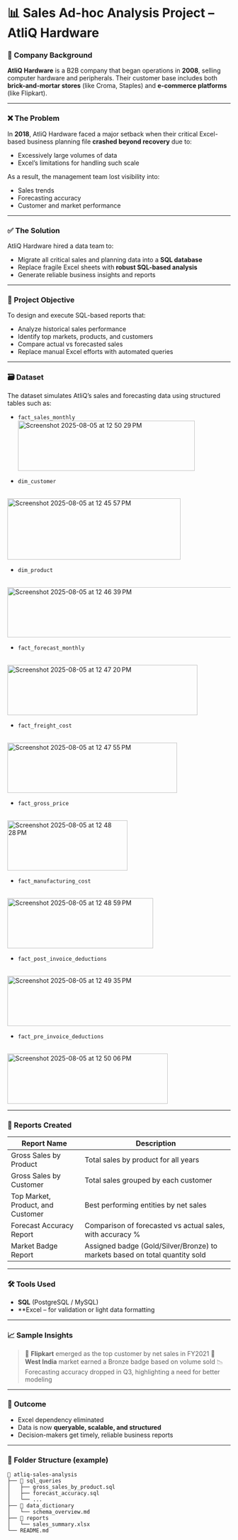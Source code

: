 # 📊 Sales Ad-hoc Analysis Project – AtliQ Hardware

### 🏢 Company Background

**AtliQ Hardware** is a B2B company that began operations in **2008**, selling computer hardware and peripherals. Their customer base includes both **brick-and-mortar stores** (like Croma, Staples) and **e-commerce platforms** (like Flipkart).

---

### ❌ The Problem

In **2018**, AtliQ Hardware faced a major setback when their critical Excel-based business planning file **crashed beyond recovery** due to:

* Excessively large volumes of data
* Excel’s limitations for handling such scale

As a result, the management team lost visibility into:

* Sales trends
* Forecasting accuracy
* Customer and market performance

---

### ✅ The Solution

AtliQ Hardware hired a data team to:

* Migrate all critical sales and planning data into a **SQL database**
* Replace fragile Excel sheets with **robust SQL-based analysis**
* Generate reliable business insights and reports

---

### 🎯 Project Objective

To design and execute SQL-based reports that:

* Analyze historical sales performance
* Identify top markets, products, and customers
* Compare actual vs forecasted sales
* Replace manual Excel efforts with automated queries

---

### 🗃️ Dataset

The dataset simulates AtliQ’s sales and forecasting data using structured tables such as:
* `fact_sales_monthly`
  <br>
   <img width="399" height="113" alt="Screenshot 2025-08-05 at 12 50 29 PM" src="https://github.com/user-attachments/assets/60815d79-1b65-4b59-964a-cf5871a3be06" />
  
* `dim_customer`
 <br>
  <img width="391" height="138" alt="Screenshot 2025-08-05 at 12 45 57 PM" src="https://github.com/user-attachments/assets/4f520b86-35ae-482c-9d24-117f887a7b6d" />
  
* `dim_product`
 <br>
  <img width="626" height="113" alt="Screenshot 2025-08-05 at 12 46 39 PM" src="https://github.com/user-attachments/assets/1a9ceff4-3c49-417d-8f3d-3c7e27ad94e9" />
  
* `fact_forecast_monthly`
 <br>
  <img width="429" height="113" alt="Screenshot 2025-08-05 at 12 47 20 PM" src="https://github.com/user-attachments/assets/fb32f923-335a-464a-b812-1808305354b4" />
  
* `fact_freight_cost`
 <br>
  <img width="383" height="113" alt="Screenshot 2025-08-05 at 12 47 55 PM" src="https://github.com/user-attachments/assets/ef647356-a3ce-4260-8b48-c96f64bc25ef" />

* `fact_gross_price`
 <br>
  <img width="271" height="113" alt="Screenshot 2025-08-05 at 12 48 28 PM" src="https://github.com/user-attachments/assets/b9636892-c5fe-4002-bcdc-5ca7696eaa2c" />

* `fact_manufacturing_cost`
 <br>
  <img width="329" height="113" alt="Screenshot 2025-08-05 at 12 48 59 PM" src="https://github.com/user-attachments/assets/3710ae0b-716f-4d5d-863c-224e1d7c4d4c" />

* `fact_post_invoice_deductions`
 <br>
  <img width="516" height="113" alt="Screenshot 2025-08-05 at 12 49 35 PM" src="https://github.com/user-attachments/assets/f7766660-6dce-4c01-88a7-73b36e530373" />

* `fact_pre_invoice_deductions`
 <br>
  <img width="362" height="113" alt="Screenshot 2025-08-05 at 12 50 06 PM" src="https://github.com/user-attachments/assets/0712fcff-6375-4a2e-9549-ff4b6741b580" />


---

### 📌 Reports Created

| Report Name                       | Description                                                                 |
| --------------------------------- | --------------------------------------------------------------------------- |
| Gross Sales by Product            | Total sales by product for all years                                        |
| Gross Sales by Customer           | Total sales grouped by each customer                                        |
| Top Market, Product, and Customer | Best performing entities by net sales                                       |
| Forecast Accuracy Report          | Comparison of forecasted vs actual sales, with accuracy %                   |
| Market Badge Report               | Assigned badge (Gold/Silver/Bronze) to markets based on total quantity sold |

---

### 🛠️ Tools Used

* **SQL** (PostgreSQL / MySQL)
* **Excel – for validation or light data formatting

---

### 📈 Sample Insights 

> 🥇 **Flipkart** emerged as the top customer by net sales in FY2021
> 🥉 **West India** market earned a Bronze badge based on volume sold
> 📉 Forecasting accuracy dropped in Q3, highlighting a need for better modeling

---

### 🚀 Outcome

* Excel dependency eliminated
* Data is now **queryable, scalable, and structured**
* Decision-makers get timely, reliable business reports

---

### 📂 Folder Structure (example)

```
📁 atliq-sales-analysis
├── 📁 sql_queries
│   ├── gross_sales_by_product.sql
│   ├── forecast_accuracy.sql
│   └── ...
├── 📁 data_dictionary
│   └── schema_overview.md
├── 📁 reports
│   └── sales_summary.xlsx
└── README.md
```

